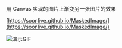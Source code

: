 

用 Canvas 实现的图片上渐变另一张图片的效果

[https://soonlive.github.io/MaskedImage/](https://soonlive.github.io/MaskedImage/)

![演示GIF](https://cloud.githubusercontent.com/assets/6039369/23783549/57695a6e-0597-11e7-83f3-76458f1bf9b8.gif)
